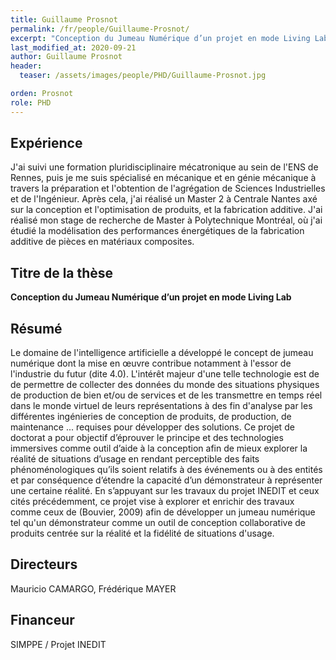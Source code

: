 ```yaml
---
title: Guillaume Prosnot
permalink: /fr/people/Guillaume-Prosnot/
excerpt: "Conception du Jumeau Numérique d’un projet en mode Living Lab"
last_modified_at: 2020-09-21
author: Guillaume Prosnot
header:
  teaser: /assets/images/people/PHD/Guillaume-Prosnot.jpg

orden: Prosnot
role: PHD
---
```



## Expérience

J'ai suivi une formation pluridisciplinaire mécatronique au sein de l'ENS de Rennes, puis je me suis spécialisé en mécanique et en génie mécanique à travers la préparation et l'obtention de l'agrégation de Sciences Industrielles et de l'Ingénieur.
Après cela, j'ai réalisé un Master 2 à Centrale Nantes axé sur la conception et l'optimisation de produits, et la fabrication additive.
J'ai réalisé mon stage de recherche de Master à Polytechnique Montréal, où j'ai étudié la modélisation des performances énergétiques de la fabrication additive de pièces en matériaux composites.


## Titre de la thèse

**Conception du Jumeau Numérique d’un projet en mode Living Lab**

## Résumé

Le domaine de l'intelligence artificielle a développé le concept de jumeau numérique dont la mise en œuvre contribue notamment à l'essor de l'industrie du futur (dite 4.0). L'intérêt majeur d'une telle technologie est de de permettre de collecter des données du monde des situations physiques de production de bien et/ou de services et de les transmettre en temps réel dans le monde virtuel de leurs représentations à des fin d'analyse par les différentes ingénieries de conception de produits, de production, de maintenance ... requises pour développer des solutions.
Ce projet de doctorat a pour objectif d’éprouver le principe et des technologies immersives comme outil d’aide à la conception afin de mieux explorer la réalité de situations d’usage en rendant perceptible des faits phénoménologiques qu’ils soient relatifs à des événements ou à des entités et par conséquence d’étendre la capacité d’un démonstrateur à représenter une certaine réalité.
En s’appuyant sur les travaux du projet INEDIT et ceux cités précédemment, ce projet vise à explorer et enrichir des travaux comme ceux de (Bouvier, 2009) afin de développer un jumeau numérique tel qu'un démonstrateur comme un outil de conception collaborative de produits centrée sur la réalité et la fidélité de situations d'usage. 

## Directeurs

Mauricio CAMARGO, Frédérique MAYER

## Financeur

SIMPPE / Projet INEDIT

